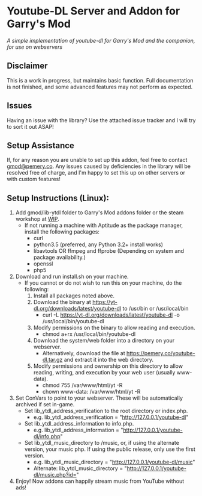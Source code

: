 # Youtube-DL Server and Addon for Garry's Mod

*A simple implementation of youtube-dl for Garry's Mod and the companion, for use on webservers*

## Disclaimer

This is a work in progress, but maintains basic function. Full documentation is not finished, and some advanced features may not perform as expected.

## Issues

Having an issue with the library? Use the attached issue tracker and I will try to sort it out ASAP!

## Setup Assistance

If, for any reason you are unable to set up this addon, feel free to contact [gmod@pemery.co](mailto:gmod@pemery.co). Any issues caused by deficiencies in the library will be resolved free of charge, and I'm happy to set this up on other servers or with custom features!

## Setup Instructions (Linux):

1. Add gmod/lib-ytdl folder to Garry's Mod addons folder or the steam workshop at [WIP]().
	* If not running a machine with Aptitude as the package manager, install the following packages:
		* curl
		* python3.5 (preferred, any Python 3.2+ install works)
		* libavtools OR ffmpeg and ffprobe (Depending on system and package availability.)
		* openssl
		* php5
2. Download and run install.sh on your machine.
	* If you cannot or do not wish to run this on your machine, do the following:
		1. Install all packages noted above.
		2. Download the binary at https://yt-dl.org/downloads/latest/youtube-dl to /usr/bin or /usr/local/bin
			* curl -L https://yt-dl.org/downloads/latest/youtube-dl -o /usr/local/bin/youtube-dl
		3. Modify permissions on the binary to allow reading and execution.
			* chmod a+rx /usr/local/bin/youtube-dl
		4. Download the system/web folder into a directory on your webserver.
			* Alternatively, download the file at https://pemery.co/youtube-dl.tar.gz and extract it into the web directory.
		5. Modify permissions and ownership on this directory to allow reading, writing, and execution by your web user (usually www-data).
			* chmod 755 /var/www/html/yt -R
			* chown www-data: /var/www/html/yt -R
3. Set ConVars to point to your webserver. These will be automatically archived if set in-game.
	* Set lib_ytdl_address_verification to the root directory or index.php.
		* e.g. lib_ytdl_address_verification = "http://127.0.0.1/youtube-dl"
	* Set lib_ytdl_address_information to info.php.
		* e.g. lib_ytdl_address_information = "http://127.0.0.1/youtube-dl/info.php"
	* Set lib_ytdl_music_directory to /music, or, if using the alternate version, your music php. If using the public release, only use the first version.
		* e.g. lib_ytdl_music_directory = "http://127.0.0.1/youtube-dl/music"
		* Alternate: lib_ytdl_music_directory = "http://127.0.0.1/youtube-dl/music.php?id="
4. Enjoy! Now addons can happily stream music from YouTube without ads!